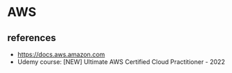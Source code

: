 # AWS
## references
- https://docs.aws.amazon.com
- Udemy course: [NEW] Ultimate AWS Certified Cloud Practitioner - 2022